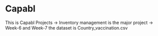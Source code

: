 # Capabl
This is Capabl Projects
-> Inventory management is the major project
-> Week-6 and Week-7 the dataset is Country_vaccination.csv
